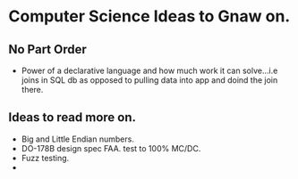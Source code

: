 # Computer Science Ideas to Gnaw on.

## No Part Order

- Power of a declarative language and how much work it can solve...i.e joins in SQL db as opposed to pulling data into app and doind the join there.


## Ideas to read more on.

- Big and Little Endian numbers.
- DO-178B design spec FAA. test to 100% MC/DC.
- Fuzz testing.
-